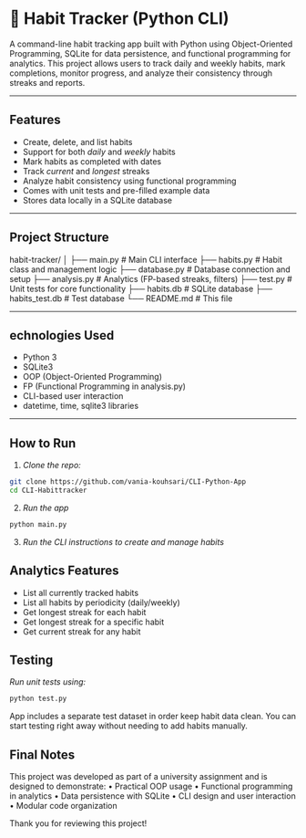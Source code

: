 # 🧠 Habit Tracker (Python CLI)

A command-line habit tracking app built with Python using Object-Oriented Programming, SQLite for data persistence, and functional programming for analytics. This project allows users to track daily and weekly habits, mark completions, monitor progress, and analyze their consistency through streaks and reports.

---

## Features

-  Create, delete, and list habits
-  Support for both *daily* and *weekly* habits
-  Mark habits as completed with dates
-  Track *current* and *longest* streaks
-  Analyze habit consistency using functional programming
-  Comes with unit tests and pre-filled example data
-  Stores data locally in a SQLite database

---

##  Project Structure

habit-tracker/
│
├── main.py              # Main CLI interface
├── habits.py            # Habit class and management logic
├── database.py          # Database connection and setup
├── analysis.py          # Analytics (FP-based streaks, filters)
├── test.py              # Unit tests for core functionality
├── habits.db            # SQLite database
├── habits_test.db       # Test database
└── README.md            # This file

---

## echnologies Used

- Python 3
- SQLite3
- OOP (Object-Oriented Programming)
- FP (Functional Programming in analysis.py)
- CLI-based user interaction
- datetime, time, sqlite3 libraries

---

##  How to Run

1. *Clone the repo:*

```bash
git clone https://github.com/vania-kouhsari/CLI-Python-App 
cd CLI-Habittracker 
```
2. *Run the app*

```bash
python main.py
```

3. *Run the CLI instructions to create and manage habits*

## Analytics Features

- List all currently tracked habits
- List all habits by periodicity (daily/weekly)
- Get longest streak for each habit
- Get longest streak for a specific habit
- Get current streak for any habit

## Testing
*Run unit tests using:*

```bash
python test.py
```

App includes a separate test dataset in order keep habit data clean. You can start testing right away without needing to add habits manually.

## Final Notes

This project was developed as part of a university assignment and is designed to demonstrate:
	•	Practical OOP usage
	•	Functional programming in analytics
	•	Data persistence with SQLite
	•	CLI design and user interaction
	•	Modular code organization

Thank you for reviewing this project!
